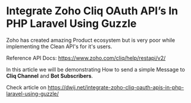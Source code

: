 # Integrate Zoho Cliq OAuth API’s In PHP Laravel Using Guzzle

Zoho has created amazing Product ecosystem but is very poor while implementing the Clean API's for it's users.

Reference API Docs: https://www.zoho.com/cliq/help/restapi/v2/

In this article we will be demonstrating How to send a simple Message to <b>Cliq Channel</b> and <b>Bot Subscribers</b>.

Check article on https://dwij.net/integrate-zoho-cliq-oauth-apis-in-php-laravel-using-guzzle/
